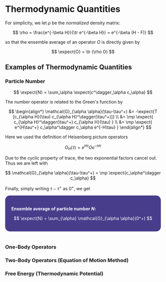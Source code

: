 <style>
    .katex {
        font-size: 1.1em;
    }
    .remark {
        border-radius: 15px;
        padding: 20px;
        background-color: SeaGreen;
        color: White;
    }
    .result {
        border-radius: 15px;
        padding: 20px;
        background-color: DarkSlateBlue;
        color: White;
    }
</style>

# Thermodynamic Quantities

For simplicity, we let $\rho$ be the *normalized* density matrix:

$$
\rho = \frac{e^{-\beta H}}{\tr e^{-\beta H}}
= e^{-\beta (H - F)}
$$

so that the ensemble average of an operator $O$ is directly given by

$$
\expect{O} = \tr (\rho O)
$$

## Examples of Thermodynamic Quantities

### Particle Number

$$
\expect{N} = \sum_\alpha 
\expect{c^\dagger_\alpha c_\alpha}
$$

The number operator is related to the Green's function by

$$
\begin{align*}
    \mathcal{G}_{\alpha \alpha}(\tau-\tau^+)
    &= -\expect{T [c_{\alpha H}(\tau) c_{\alpha H}^\dagger(\tau^+)]} \\
    &= \mp \expect{
        c_{\alpha H}^\dagger(\tau^+)
        c_{\alpha H}(\tau)
    } \\
    &= \mp \expect{
        e^{H\tau^+} c_\alpha^\dagger c_\alpha e^{-H\tau}
    }
\end{align*}
$$

Here we used the definition of Heisenberg picture operators

$$
O_H(\tau) = e^{H\tau} O e^{-H\tau}
$$

Due to the cyclic property of trace, the two exponential factors cancel out. Thus we are left with

$$
\mathcal{G}_{\alpha \alpha}(\tau-\tau^+)
= \mp \expect{c_\alpha^\dagger c_\alpha}
$$

Finally, simply writing $\tau - \tau^+$ as $0^+$, we get

<div class="result">

**Ensemble average of particle number $N$:**

$$
\expect{N} = \sum_{\alpha} 
\mathcal{G}_{\alpha \alpha}(0^+)
$$

</div><br>

### One-Body Operators

### Two-Body Operators (Equation of Motion Method)

### Free Energy (Thermodynamic Potential)
